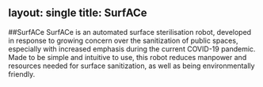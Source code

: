 layout: single
title: SurfACe
---

##SurfACe
SurfACe is an automated surface sterilisation robot, developed in response to growing concern over the sanitization of public spaces, especially with increased emphasis during the current COVID-19 pandemic. Made to be simple and intuitive to use, this robot reduces manpower and resources needed for surface sanitization, as well as being environmentally friendly.
